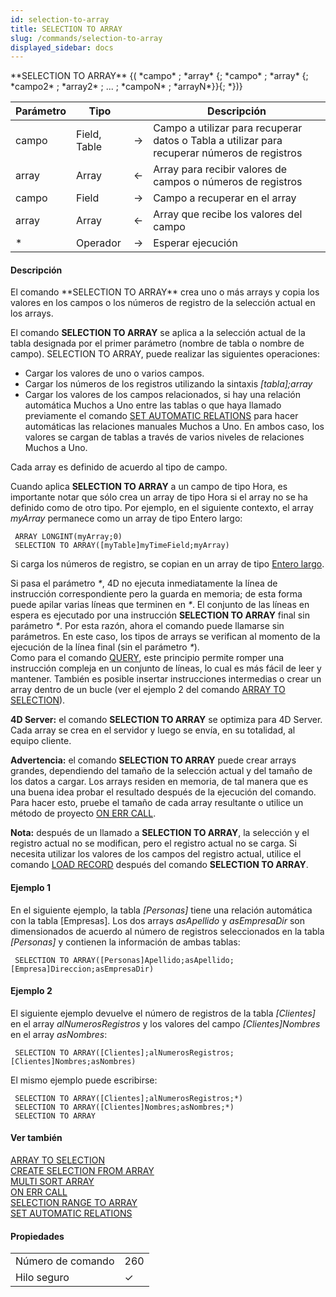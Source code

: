 ```yaml
---
id: selection-to-array
title: SELECTION TO ARRAY
slug: /commands/selection-to-array
displayed_sidebar: docs
---
```


<!--REF #_command_.SELECTION TO ARRAY.Syntax-->**SELECTION TO ARRAY** {( *campo* ; *array* {; *campo* ; *array* {; *campo2* ; *array2* ; ... ; *campoN* ; *arrayN*}}{; *})}<!-- END REF-->
<!--REF #_command_.SELECTION TO ARRAY.Params-->
| Parámetro | Tipo |  | Descripción |
| --- | --- | --- | --- |
| campo | Field, Table | &#8594;  | Campo a utilizar para recuperar datos o Tabla a utilizar para recuperar números de registros |
| array | Array | &#8592; | Array para recibir valores de campos o números de registros |
| campo | Field | &#8594;  | Campo a recuperar en el array |
| array | Array | &#8592; | Array que recibe los valores del campo |
| * | Operador | &#8594;  | Esperar ejecución |

<!-- END REF-->

#### Descripción 

<!--REF #_command_.SELECTION TO ARRAY.Summary-->El comando **SELECTION TO ARRAY** crea uno o más arrays y copia los valores en los campos o los números de registro de la selección actual en los arrays.<!-- END REF-->

El comando **SELECTION TO ARRAY** se aplica a la selección actual de la tabla designada por el primer parámetro (nombre de tabla o nombre de campo). SELECTION TO ARRAY, puede realizar las siguientes operaciones:

* Cargar los valores de uno o varios campos.
* Cargar los números de los registros utilizando la sintaxis *\[tabla\];array*
* Cargar los valores de los campos relacionados, si hay una relación automática Muchos a Uno entre las tablas o que haya llamado previamente el comando [SET AUTOMATIC RELATIONS](set-automatic-relations.md) para hacer automáticas las relaciones manuales Muchos a Uno. En ambos caso, los valores se cargan de tablas a través de varios niveles de relaciones Muchos a Uno.

Cada array es definido de acuerdo al tipo de campo. 

Cuando aplica **SELECTION TO ARRAY** a un campo de tipo Hora, es importante notar que sólo crea un array de tipo Hora si el array no se ha definido como de otro tipo. Por ejemplo, en el siguiente contexto, el array *myArray* permanece como un array de tipo Entero largo:  

```4d
 ARRAY LONGINT(myArray;0)
 SELECTION TO ARRAY([myTable]myTimeField;myArray)
```

Si carga los números de registro, se copian en un array de tipo [Entero largo](# "Entre -2 millardos y +2 millardos").

Si pasa el parámetro *\**, 4D no ejecuta inmediatamente la línea de instrucción correspondiente pero la guarda en memoria; de esta forma puede apilar varias líneas que terminen en *\**. El conjunto de las líneas en espera es ejecutado por una instrucción **SELECTION TO ARRAY** final sin parámetro *\**. Por esta razón, ahora el comando puede llamarse sin parámetros. En este caso, los tipos de arrays se verifican al momento de la ejecución de la línea final (sin el parámetro *\**).  
Como para el comando [QUERY](query.md), este principio permite romper una instrucción compleja en un conjunto de líneas, lo cual es más fácil de leer y mantener. También es posible insertar instrucciones intermedias o crear un array dentro de un bucle (ver el ejemplo 2 del comando [ARRAY TO SELECTION](array-to-selection.md)). 

**4D Server:** el comando **SELECTION TO ARRAY** se optimiza para 4D Server. Cada array se crea en el servidor y luego se envía, en su totalidad, al equipo cliente. 

**Advertencia:** el comando **SELECTION TO ARRAY** puede crear arrays grandes, dependiendo del tamaño de la selección actual y del tamaño de los datos a cargar. Los arrays residen en memoria, de tal manera que es una buena idea probar el resultado después de la ejecución del comando. Para hacer esto, pruebe el tamaño de cada array resultante o utilice un método de proyecto [ON ERR CALL](on-err-call.md).

**Nota:** después de un llamado a **SELECTION TO ARRAY**, la selección y el registro actual no se modifican, pero el registro actual no se carga. Si necesita utilizar los valores de los campos del registro actual, utilice el comando [LOAD RECORD](load-record.md) después del comando **SELECTION TO ARRAY**.

#### Ejemplo 1 

En el siguiente ejemplo, la tabla *\[Personas\]* tiene una relación automática con la tabla \[Empresas\]. Los dos arrays *asApellido* y *asEmpresaDir* son dimensionados de acuerdo al número de registros seleccionados en la tabla *\[Personas\]* y contienen la información de ambas tablas:

```4d
 SELECTION TO ARRAY([Personas]Apellido;asApellido;[Empresa]Direccion;asEmpresaDir)
```

#### Ejemplo 2 

El siguiente ejemplo devuelve el número de registros de la tabla *\[Clientes\]* en el array *alNumerosRegistros* y los valores del campo *\[Clientes\]Nombres* en el array *asNombres*:

```4d
 SELECTION TO ARRAY([Clientes];alNumerosRegistros;[Clientes]Nombres;asNombres)
```

El mismo ejemplo puede escribirse:

```4d
 SELECTION TO ARRAY([Clientes];alNumerosRegistros;*)
 SELECTION TO ARRAY([Clientes]Nombres;asNombres;*)
 SELECTION TO ARRAY
```

#### Ver también 

[ARRAY TO SELECTION](array-to-selection.md)  
[CREATE SELECTION FROM ARRAY](create-selection-from-array.md)  
[MULTI SORT ARRAY](multi-sort-array.md)  
[ON ERR CALL](on-err-call.md)  
[SELECTION RANGE TO ARRAY](selection-range-to-array.md)  
[SET AUTOMATIC RELATIONS](set-automatic-relations.md)  

#### Propiedades

|  |  |
| --- | --- |
| Número de comando | 260 |
| Hilo seguro | &check; |


